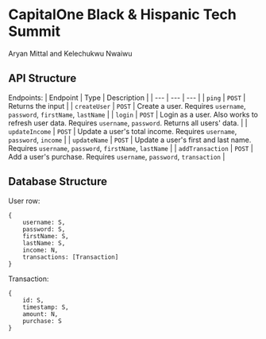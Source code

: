 # CapitalOne Black & Hispanic Tech Summit

Aryan Mittal and Kelechukwu Nwaiwu

## API Structure

Endpoints:
| Endpoint | Type | Description |
| --- | --- | --- |
| ```ping``` | ```POST``` | Returns the input |
| ```createUser``` | ```POST``` | Create a user. Requires ```username```, ```password```, ```firstName```, ```lastName``` |
| ```login``` | ```POST``` | Login as a user. Also works to refresh user data. Requires ```username```, ```password```. Returns all users' data. |
| ```updateIncome``` | ```POST``` | Update a user's total income. Requires ```username```, ```password```, ```income``` |
| ```updateName``` | ```POST``` | Update a user's first and last name. Requires ```username```, ```password```, ```firstName```, ```lastName``` |
| ```addTransaction``` | ```POST``` | Add a user's purchase. Requires ```username```, ```password```, ```transaction``` |

## Database Structure

User row:
```
{
    username: S,
    password: S,
    firstName: S,
    lastName: S,
    income: N,
    transactions: [Transaction]
}
```

Transaction:
```
{
    id: S,
    timestamp: S,
    amount: N,
    purchase: S
}
```